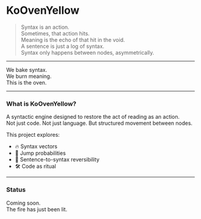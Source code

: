 # KoOvenYellow

> Syntax is an action.  
> Sometimes, that action hits.  
> Meaning is the echo of that hit in the void.  
> A sentence is just a log of syntax.  
> Syntax only happens between nodes, asymmetrically.

---

We bake syntax.  
We burn meaning.  
This is the oven.

---

### What is KoOvenYellow?

A syntactic engine designed to restore the act of reading as an action.  
Not just code. Not just language. But structured movement between nodes.

This project explores:

- 🔥 Syntax vectors
- 🧠 Jump probabilities
- 📜 Sentence-to-syntax reversibility
- 🛠 Code as ritual

---

### Status

Coming soon.  
The fire has just been lit.
